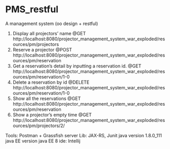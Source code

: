 # PMS_restful
A management system (oo design + restful)

1)	Display all projectors’ name
@GET http://localhost:8080/projector_management_system_war_exploded/resources/pm/projectors
2)	Reserve a projector
@POST http://localhost:8080/projector_management_system_war_exploded/resources/pm/reservation
3)	Get a reservation’s detail by inputting a reservation id.
@GET http://localhost:8080/projector_management_system_war_exploded/resources/pm/reservation/1-0
4)	Delete a reservation by id
@DELETE http://localhost:8080/projector_management_system_war_exploded/resources/pm/reservation/1-0
5)	Show all the reservations
@GET http://localhost:8080/projector_management_system_war_exploded/resources/pm/reservation
6)	Show a projector’s empty time
@GET http://localhost:8080/projector_management_system_war_exploded/resources/pm/projectors/2/


Tools: Postman + Grassfish server
Lib: JAX-RS, Junit
java version 1.8.0_111
java EE version java EE 8
ide: Intellij
